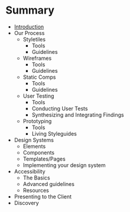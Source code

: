 # Summary

* [Introduction](README.md)
* Our Process
   * Styletiles
       * Tools
       * Guidelines
   * Wireframes
       * Tools
       * Guidelines
   * Static Comps
       * Tools
       * Guidelines
   * User Testing
       * Tools
       * Conducting User Tests
       * Synthesizing and Integrating Findings
   * Prototyping
       * Tools
       * Living Styleguides
* Design Systems
   * Elements
   * Components
   * Templates/Pages
   * Implementing your design system
* Accessibility
   * The Basics
   * Advanced guidelines
   * Resources
* Presenting to the Client
* Discovery

